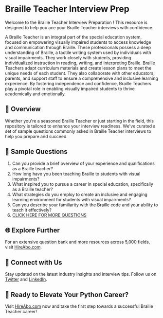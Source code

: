 # Braille Teacher Interview Prep

Welcome to the Braille Teacher Interview Preparation ! This resource is designed to help you ace your Braille Teacher interviews with confidence.

A Braille Teacher is an integral part of the special education system, focused on empowering visually impaired students to access knowledge and communication through Braille. These professionals possess a deep understanding of Braille, a tactile writing system used by individuals with visual impairments. They work closely with students, providing individualized instruction in reading, writing, and interpreting Braille. Braille Teachers adapt curriculum materials and create lesson plans to meet the unique needs of each student. They also collaborate with other educators, parents, and support staff to ensure a comprehensive and inclusive learning experience. By fostering independence and confidence, Braille Teachers play a pivotal role in enabling visually impaired students to thrive academically and emotionally.

## 🚀 Overview

Whether you're a seasoned Braille Teacher or just starting in the field, this repository is tailored to enhance your interview readiness. We've curated a set of sample questions commonly asked in Braille Teacher interviews to help you prepare and succeed.

## 📝 Sample Questions

1. Can you provide a brief overview of your experience and qualifications as a Braille teacher?
2. How long have you been teaching Braille to students with visual impairments?
3. What inspired you to pursue a career in special education, specifically as a Braille teacher?
4. What strategies do you employ to create an inclusive and engaging learning environment for students with visual impairments?
5. Can you describe your familiarity with the Braille code and your ability to teach it effectively?
6. [CLICK HERE FOR MORE QUESTIONS](https://hireabo.com/job/4_3_21/Braille%20Teacher)

## 🌐 Explore Further

For an extensive question bank and more resources across 5,000 fields, visit [HireAbo.com](https://www.hireabo.com).

## 📱 Connect with Us

Stay updated on the latest industry insights and interview tips. Follow us on [Twitter](https://twitter.com/hireabo) and [LinkedIn](https://www.linkedin.com/in/hire-abo-3609972a8/).

## 🚀 Ready to Elevate Your Python Career?

Visit [HireAbo.com](https://www.hireabo.com) now and take the first step towards a successful Braille Teacher career!